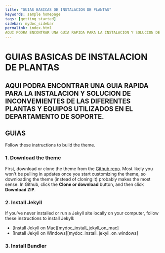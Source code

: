 ```yaml
---
title: "GUIAS BASICAS DE INSTALACION DE PLANTAS"
keywords: sample homepage
tags: [getting_started]
sidebar: mydoc_sidebar
permalink: index.html
AQUI PODRA ENCONTRAR UNA GUIA RAPIDA PARA LA INSTALACION Y SOLUCION DE INCONVEMIENTES DE LAS DIFERENTES PLANTAS Y EQUIPOS UTILIZADOS EN EL DEPARTAMENTO DE SOPORTE.
---
```

# GUIAS BASICAS DE INSTALACION DE PLANTAS

## AQUI PODRA ENCONTRAR UNA GUIA RAPIDA PARA LA INSTALACION Y SOLUCION DE INCONVEMIENTES DE LAS DIFERENTES PLANTAS Y EQUIPOS UTILIZADOS EN EL DEPARTAMENTO DE SOPORTE.

## GUIAS

Follow these instructions to build the theme.

### 1. Download the theme

First, download or clone the theme from the [Github repo](https://github.com/tomjoht/documentation-theme-jekyll). Most likely you won't be pulling in updates once you start customizing the theme, so downloading the theme (instead of cloning it) probably makes the most sense. In Github, click the **Clone or download** button, and then click **Download ZIP**.

### 2. Install Jekyll

If you've never installed or run a Jekyll site locally on your computer, follow these instructions to install Jekyll:

* [Install Jekyll on Mac][mydoc_install_jekyll_on_mac]
* [Install Jekyll on Windows][mydoc_install_jekyll_on_windows]

### 3. Install Bundler

